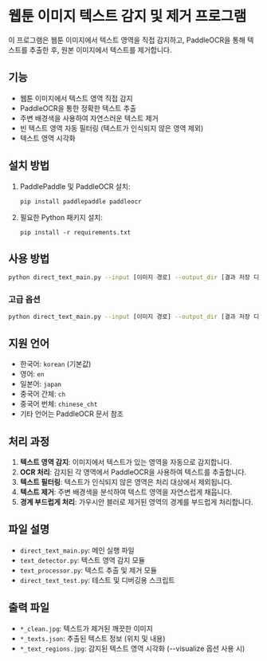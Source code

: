 # 웹툰 이미지 텍스트 감지 및 제거 프로그램

이 프로그램은 웹툰 이미지에서 텍스트 영역을 직접 감지하고, PaddleOCR을 통해 텍스트를 추출한 후, 원본 이미지에서 텍스트를 제거합니다.

## 기능
- 웹툰 이미지에서 텍스트 영역 직접 감지
- PaddleOCR을 통한 정확한 텍스트 추출
- 주변 배경색을 사용하여 자연스러운 텍스트 제거 
- 빈 텍스트 영역 자동 필터링 (텍스트가 인식되지 않은 영역 제외)
- 텍스트 영역 시각화

## 설치 방법
1. PaddlePaddle 및 PaddleOCR 설치:
   ```
   pip install paddlepaddle paddleocr
   ```

2. 필요한 Python 패키지 설치:
   ```
   pip install -r requirements.txt
   ```

## 사용 방법
```bash
python direct_text_main.py --input [이미지 경로] --output_dir [결과 저장 디렉토리] --visualize
```

### 고급 옵션
```bash
python direct_text_main.py --input [이미지 경로] --output_dir [결과 저장 디렉토리] --lang [언어코드] --visualize
```

## 지원 언어
- 한국어: `korean` (기본값)
- 영어: `en`
- 일본어: `japan`
- 중국어 간체: `ch`
- 중국어 번체: `chinese_cht`
- 기타 언어는 PaddleOCR 문서 참조

## 처리 과정
1. **텍스트 영역 감지**: 이미지에서 텍스트가 있는 영역을 자동으로 감지합니다.
2. **OCR 처리**: 감지된 각 영역에서 PaddleOCR을 사용하여 텍스트를 추출합니다.
3. **텍스트 필터링**: 텍스트가 인식되지 않은 영역은 처리 대상에서 제외됩니다.
4. **텍스트 제거**: 주변 배경색을 분석하여 텍스트 영역을 자연스럽게 채웁니다.
5. **경계 부드럽게 처리**: 가우시안 블러로 제거된 영역의 경계를 부드럽게 처리합니다.

## 파일 설명
- `direct_text_main.py`: 메인 실행 파일
- `text_detector.py`: 텍스트 영역 감지 모듈
- `text_processor.py`: 텍스트 추출 및 제거 모듈
- `direct_text_test.py`: 테스트 및 디버깅용 스크립트

## 출력 파일
- `*_clean.jpg`: 텍스트가 제거된 깨끗한 이미지
- `*_texts.json`: 추출된 텍스트 정보 (위치 및 내용)
- `*_text_regions.jpg`: 감지된 텍스트 영역 시각화 (--visualize 옵션 사용 시) 